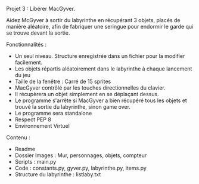 Projet 3 : Libérer MacGyver. 

Aidez McGyver à sortir du labyrinthe en récupérant 3 objets, placés de manière aléatoire, afin de fabriquer une seringue pour endormir le garde qui se trouve devant la sortie.

Fonctionnalités :

- Un seul niveau. Structure enregistrée dans un fichier pour la modifier facilement.
- Les objets répartis aléatoirement dans le labyrinthe à chaque lancement du jeu
- Taille de la fenêtre : Carré de 15 sprites 
- MacGyver contrôlé par les touches directionnelles du clavier.
- Il récupèrera un objet simplement en se déplaçant dessus.
- Le programme s'arrête si MacGyver a bien récupéré tous les objets et trouvé la sortie du labyrinthe, sinon game over. 
- Le programme sera standalone
- Respect PEP 8
- Environnement Virtuel

Contenu :

- Readme
- Dossier Images : Mur, personnages, objets, compteur
- Scripts : main.py
- Code : constants.py, gyver.py, labyrinthe.py, items.py 
- Structure du labyrinthe : listlaby.txt